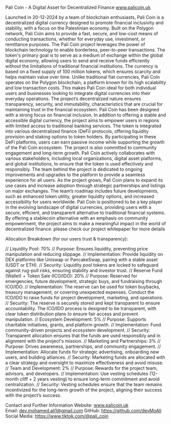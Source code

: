 Pali Coin - A Digital Asset for Decentralized Finance
www.palicoin.uk

Launched in 20-12-2024 by a team of blockchain enthusiasts, Pali Coin is a decentralized digital currency designed to promote financial inclusivity and stability, with a focus on the Palestinian economy. Built on the Polygon network, Pali Coin aims to provide a fast, secure, and low-cost means of conducting transactions, whether for everyday use, investment, or remittance purposes.
The Pali Coin project leverages the power of blockchain technology to enable borderless, peer-to-peer transactions. The token's primary goal is to serve as a medium of exchange within the global digital economy, allowing users to send and receive funds efficiently without the limitations of traditional financial institutions. The currency is based on a fixed supply of 100 million tokens, which ensures scarcity and helps maintain value over time.
Unlike traditional fiat currencies, Pali Coin operates on the Polygon blockchain, a platform known for its high scalability and low transaction costs. This makes Pali Coin ideal for both individual users and businesses looking to integrate digital currencies into their everyday operations. The project’s decentralized nature ensures transparency, security, and immutability, characteristics that are crucial for maintaining trust in the financial ecosystem.
Pali Coin has been designed with a strong focus on financial inclusion. In addition to offering a stable and accessible digital currency, the project aims to empower users in regions with limited access to traditional banking services. The token is integrated into various decentralized finance (DeFi) protocols, offering liquidity provision and staking options to token holders. By participating in these DeFi platforms, users can earn passive income while supporting the growth of the Pali Coin ecosystem.
The project is also committed to community engagement and long-term growth. Pali Coin actively collaborates with various stakeholders, including local organizations, digital asset platforms, and global institutions, to ensure that the token is used effectively and responsibly. The team behind the project is dedicated to ongoing improvements and upgrades to the platform to provide a seamless experience for all users.
As the project grows, Pali Coin plans to expand its use cases and increase adoption through strategic partnerships and listings on major exchanges. The team’s roadmap includes future developments, such as enhanced token utility, greater liquidity options, and increased accessibility for users worldwide.
Pali Coin is positioned to be a key player in the evolving landscape of digital currencies, providing users with a secure, efficient, and transparent alternative to traditional financial systems. By offering a stablecoin alternative with an emphasis on community empowerment, the project aims to make a meaningful impact in the world of decentralized finance.
please check our project whitepaper for more details

Allocation Breakdown (for our users trust & transparency):

// Liquidity Pool: 70% // Purpose: Ensures liquidity, preventing price manipulation and reducing slippage. // Implementation: Provide liquidity on DEX platforms like Uniswap or PancakeSwap, pairing with a stable asset (USDT or ETH). // Security: Liquidity pool tokens are locked to safeguard against rug-pull risks, ensuring stability and investor trust.
// Reserve Fund (Wallet) + Token Sale (ICO/IDO): 20% // Purpose: Reserved for emergencies, future development, strategic buys, and fundraising through ICO/IDO. // Implementation: The reserve can be used for token buybacks, treasury management, or covering unexpected expenses. Conduct the ICO/IDO to raise funds for project development, marketing, and operations. // Security: The reserve is securely stored and kept transparent to ensure accountability. The ICO/IDO process is designed to be transparent, with clear token distribution plans to ensure fair access and prevent manipulation.
// Ecosystem Development: 5% // Purpose: Supports charitable initiatives, grants, and platform growth. // Implementation: Fund community-driven projects and ecosystem development. // Security: Transparent allocation ensures that the funds are used responsibly and in alignment with the project's mission.
// Marketing and Partnerships: 3% // Purpose: Drives awareness, partnerships, and community engagement. // Implementation: Allocate funds for strategic advertising, onboarding new users, and building alliances. // Security: Marketing funds are allocated with a clear strategy and oversight to maximize effectiveness and avoid misuse.
// Team and Development: 2% // Purpose: Rewards for the project team, advisors, and developers. // Implementation: Use vesting schedules (12-month cliff + 2 years vesting) to ensure long-term commitment and avoid centralization. // Security: Vesting schedules ensure that the team remains incentivized for the long-term growth of the project, aligning their success with the project’s success.

Contact and Further Information
Website: www.palicoin.uk
Email: dev.mohamed.ali1@gmail.com
GitHub: https://github.com/devMoAli
Social Media: https://www.tiktok.com/@pali_coin

